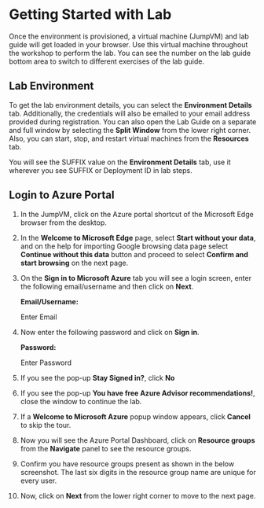 # Getting Started with Lab

Once the environment is provisioned, a virtual machine (JumpVM) and lab guide will get loaded in your browser. Use this virtual machine throughout the workshop to perform the lab. You can see the number on the lab guide bottom area to switch to different exercises of the lab guide.

## Lab Environment

To get the lab environment details, you can select the **Environment Details** tab. Additionally, the credentials will also be emailed to your email address provided during registration. You can also open the Lab Guide on a separate and full window by selecting the **Split Window** from the lower right corner. Also, you can start, stop, and restart virtual machines from the **Resources** tab.

You will see the SUFFIX value on the **Environment Details** tab, use it wherever you see SUFFIX or Deployment ID in lab steps.

## Login to Azure Portal

1. In the JumpVM, click on the Azure portal shortcut of the Microsoft Edge browser from the desktop.

2. In the **Welcome to Microsoft Edge** page, select **Start without your data**, and on the help for importing Google browsing data page select **Continue without this data** button and proceed to select **Confirm and start browsing** on the next page.

3. On the **Sign in to Microsoft Azure** tab you will see a login screen, enter the following email/username and then click on **Next**.

   **Email/Username:** 

   Enter Email

4. Now enter the following password and click on **Sign in**.

   **Password:** 

   Enter Password

5. If you see the pop-up **Stay Signed in?**, click **No**

6. If you see the pop-up **You have free Azure Advisor recommendations!**, close the window to continue the lab.

7. If a **Welcome to Microsoft Azure** popup window appears, click **Cancel** to skip the tour.

8. Now you will see the Azure Portal Dashboard, click on **Resource groups** from the **Navigate** panel to see the resource groups.

9. Confirm you have resource groups present as shown in the below screenshot. The last six digits in the resource group name are unique for every user.

10. Now, click on **Next** from the lower right corner to move to the next page.
